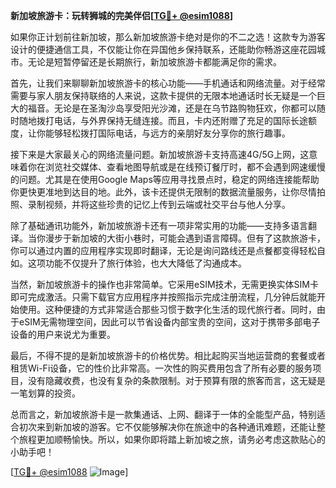 **新加坡旅游卡：玩转狮城的完美伴侣[[TG💪+ @esim1088](https://t.me/s/esim1088)]**

如果你正计划前往新加坡，那么新加坡旅游卡绝对是你的不二之选！这款专为游客设计的便捷通信工具，不仅能让你在异国他乡保持联系，还能助你畅游这座花园城市。无论是短暂停留还是长期旅行，新加坡旅游卡都能满足你的需求。

首先，让我们来聊聊新加坡旅游卡的核心功能——手机通话和网络流量。对于经常需要与家人朋友保持联络的人来说，这款卡提供的无限本地通话时长无疑是一个巨大的福音。无论是在圣淘沙岛享受阳光沙滩，还是在乌节路购物狂欢，你都可以随时随地拨打电话，与外界保持无缝连接。而且，卡内还附赠了充足的国际长途额度，让你能够轻松拨打国际电话，与远方的亲朋好友分享你的旅行趣事。

接下来是大家最关心的网络流量问题。新加坡旅游卡支持高速4G/5G上网，这意味着你在浏览社交媒体、查看地图导航或是在线预订餐厅时，都不会遇到网速缓慢的问题。尤其是在使用Google Maps等应用寻找景点时，稳定的网络连接能帮助你更快更准地到达目的地。此外，该卡还提供无限制的数据流量服务，让你尽情拍照、录制视频，并将这些珍贵的记忆上传到云端或社交平台与他人分享。

除了基础通讯功能外，新加坡旅游卡还有一项非常实用的功能——支持多语言翻译。当你漫步于新加坡的大街小巷时，可能会遇到语言障碍。但有了这款旅游卡，你可以通过内置的应用程序实现即时翻译，无论是询问路线还是点餐都变得轻松自如。这项功能不仅提升了旅行体验，也大大降低了沟通成本。

当然，新加坡旅游卡的操作也非常简单。它采用eSIM技术，无需更换实体SIM卡即可完成激活。只需下载官方应用程序并按照指示完成注册流程，几分钟后就能开始使用。这种便捷的方式非常适合那些习惯于数字化生活的现代旅行者。同时，由于eSIM无需物理空间，因此可以节省设备内部宝贵的空间，这对于携带多部电子设备的用户来说尤为重要。

最后，不得不提的是新加坡旅游卡的价格优势。相比起购买当地运营商的套餐或者租赁Wi-Fi设备，它的性价比非常高。一次性的购买费用包含了所有必要的服务项目，没有隐藏收费，也没有复杂的条款限制。对于预算有限的旅客而言，这无疑是一笔划算的投资。

总而言之，新加坡旅游卡是一款集通话、上网、翻译于一体的全能型产品，特别适合初次来到新加坡的游客。它不仅能够解决你在旅途中的各种通讯难题，还能让整个旅程更加顺畅愉快。所以，如果你即将踏上新加坡之旅，请务必考虑这款贴心的小助手吧！

[[TG💪+ @esim1088](https://t.me/s/esim1088) ![Image](https://i.postimg.cc/4NQfJmqS/Snipaste-2025-05-13-00-14-12.png)]